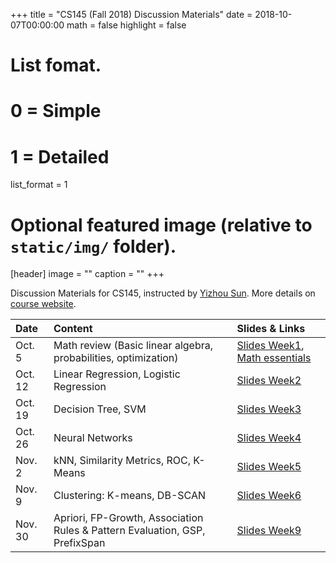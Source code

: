 +++
title = "CS145 (Fall 2018) Discussion Materials"
date = 2018-10-07T00:00:00
math = false
highlight = false

# List fomat.
#   0 = Simple
#   1 = Detailed
list_format = 1

# Optional featured image (relative to `static/img/` folder).
[header]
image = ""
caption = ""
+++

Discussion Materials for CS145, instructed by [Yizhou Sun](http://web.cs.ucla.edu/~yzsun/). More details on [course website](http://web.cs.ucla.edu/~yzsun/classes/2018Fall_CS145/index.html). 

|  Date |                        Content                      |          Slides & Links            |
|:------|:----------------------------------------------------|:-----------------------------------|
| Oct. 5 | Math review (Basic linear algebra, probabilities, optimization) | [Slides Week1](https://www.haojunheng.com/files/cs145-f18/Discussion_Week1.pptx), [Math essentials](http://courses.washington.edu/css490/2012.Winter/lecture_slides/02_math_essentials.pdf)|
| Oct. 12| Linear Regression, Logistic Regression| [Slides Week2](https://www.haojunheng.com/files/cs145-f18/Discussion_Week2.pptx)|
| Oct. 19| Decision Tree, SVM| [Slides Week3](https://www.haojunheng.com/files/cs145-f18/Discussion_Week3.pptx)|
| Oct. 26| Neural Networks | [Slides Week4](https://www.haojunheng.com/files/cs145-f18/Discussion_Week4.pptx)|
| Nov. 2| kNN, Similarity Metrics, ROC, K-Means| [Slides Week5](https://www.haojunheng.com/files/cs145-f18/Discussion_Week5.pptx)|
| Nov. 9| Clustering: K-means, DB-SCAN | [Slides Week6](https://www.haojunheng.com/files/cs145-f18/Discussion_Week6.pptx)|
| Nov. 30| Apriori, FP-Growth, Association Rules & Pattern Evaluation, GSP, PrefixSpan | [Slides Week9](https://www.haojunheng.com/files/cs145-f18/Discussion_Week9.pptx)|
